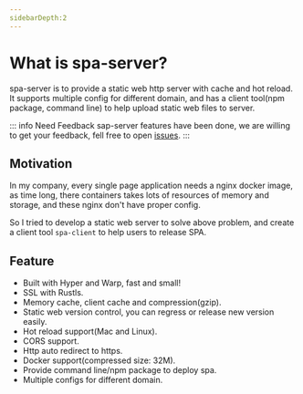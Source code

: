 ```yaml
---
sidebarDepth:2
---
```


# What is spa-server?
spa-server is to provide a static web http server with cache and hot reload.
It supports multiple config for different domain, and has a client tool(npm package, command line) to help upload static web files to server. 

::: info Need Feedback
sap-server features have been done, we are willing to get your feedback, fell free to open [issues](https://github.com/timzaak/spa-server/issues).
:::


## Motivation
In my company, every single page application needs a nginx docker image, as time long, there containers takes lots of resources
of memory and storage, and these nginx don't have proper config. 

So I tried to develop a static web server to solve above problem, and create a client tool `spa-client` to help users to release
SPA.

## Feature

- Built with Hyper and Warp, fast and small! 
- SSL with Rustls.
- Memory cache, client cache and compression(gzip).
- Static web version control, you can regress or release new version easily.
- Hot reload support(Mac and Linux).
- CORS support.
- Http auto redirect to https.
- Docker support(compressed size: 32M).
- Provide command line/npm package to deploy spa.
- Multiple configs for different domain.
